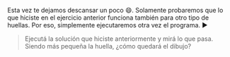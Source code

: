 <gs-attire attire-url="https://raw.githubusercontent.com/MumukiProject/mumuki-guia-gobstones-expresiones-ii-kids/master/assets/attires/config_1534357960591.json"></gs-attire>

<gs-toolbox toolbox-url="https://raw.githubusercontent.com/MumukiProject/mumuki-guia-gobstones-expresiones-ii-kids/master/assets/toolbox.xml">
</gs-toolbox>

Esta vez te dejamos descansar un poco :smile:. Solamente probaremos que lo que hiciste en el ejercicio anterior funciona también para otro tipo de huellas. Por eso, simplemente ejecutaremos otra vez el programa. :arrow_forward: 

> Ejecutá la solución que hiciste anteriormente y mirá lo que pasa. Siendo más pequeña la huella, ¿cómo quedará el dibujo?
